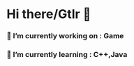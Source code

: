 # Hi there/Gtlr 👋



### 🔭 I’m currently working on : Game
### 🌱 I’m currently learning : C++,Java


